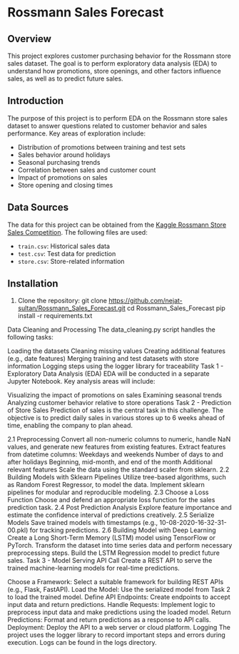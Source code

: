 # Rossmann Sales Forecast

## Overview

This project explores customer purchasing behavior for the Rossmann store sales dataset. The goal is to perform exploratory data analysis (EDA) to understand how promotions, store openings, and other factors influence sales, as well as to predict future sales.

## Introduction

The purpose of this project is to perform EDA on the Rossmann store sales dataset to answer questions related to customer behavior and sales performance. Key areas of exploration include:

- Distribution of promotions between training and test sets
- Sales behavior around holidays
- Seasonal purchasing trends
- Correlation between sales and customer count
- Impact of promotions on sales
- Store opening and closing times

## Data Sources

The data for this project can be obtained from the [Kaggle Rossmann Store Sales Competition](https://www.kaggle.com/competitions/rossmann-store-sales/data). The following files are used:

- `train.csv`: Historical sales data
- `test.csv`: Test data for prediction
- `store.csv`: Store-related information

## Installation

1. Clone the repository:
   git clone https://github.com/nejat-sultan/Rossmann_Sales_Forecast.git
   cd Rossmann_Sales_Forecast
   pip install -r requirements.txt

Data Cleaning and Processing
The data_cleaning.py script handles the following tasks:

Loading the datasets
Cleaning missing values
Creating additional features (e.g., date features)
Merging training and test datasets with store information
Logging steps using the logger library for traceability
Task 1 - Exploratory Data Analysis (EDA)
EDA will be conducted in a separate Jupyter Notebook. Key analysis areas will include:

Visualizing the impact of promotions on sales
Examining seasonal trends
Analyzing customer behavior relative to store operations
Task 2 - Prediction of Store Sales
Prediction of sales is the central task in this challenge. The objective is to predict daily sales in various stores up to 6 weeks ahead of time, enabling the company to plan ahead.

2.1 Preprocessing
Convert all non-numeric columns to numeric, handle NaN values, and generate new features from existing features.
Extract features from datetime columns:
Weekdays and weekends
Number of days to and after holidays
Beginning, mid-month, and end of the month
Additional relevant features
Scale the data using the standard scaler from sklearn.
2.2 Building Models with Sklearn Pipelines
Utilize tree-based algorithms, such as Random Forest Regressor, to model the data.
Implement sklearn pipelines for modular and reproducible modeling.
2.3 Choose a Loss Function
Choose and defend an appropriate loss function for the sales prediction task.
2.4 Post Prediction Analysis
Explore feature importance and estimate the confidence interval of predictions creatively.
2.5 Serialize Models
Save trained models with timestamps (e.g., 10-08-2020-16-32-31-00.pkl) for tracking predictions.
2.6 Building Model with Deep Learning
Create a Long Short-Term Memory (LSTM) model using TensorFlow or PyTorch.
Transform the dataset into time series data and perform necessary preprocessing steps.
Build the LSTM Regression model to predict future sales.
Task 3 - Model Serving API Call
Create a REST API to serve the trained machine-learning models for real-time predictions.

Choose a Framework: Select a suitable framework for building REST APIs (e.g., Flask, FastAPI).
Load the Model: Use the serialized model from Task 2 to load the trained model.
Define API Endpoints: Create endpoints to accept input data and return predictions.
Handle Requests: Implement logic to preprocess input data and make predictions using the loaded model.
Return Predictions: Format and return predictions as a response to API calls.
Deployment: Deploy the API to a web server or cloud platform.
Logging
The project uses the logger library to record important steps and errors during execution. Logs can be found in the logs directory.